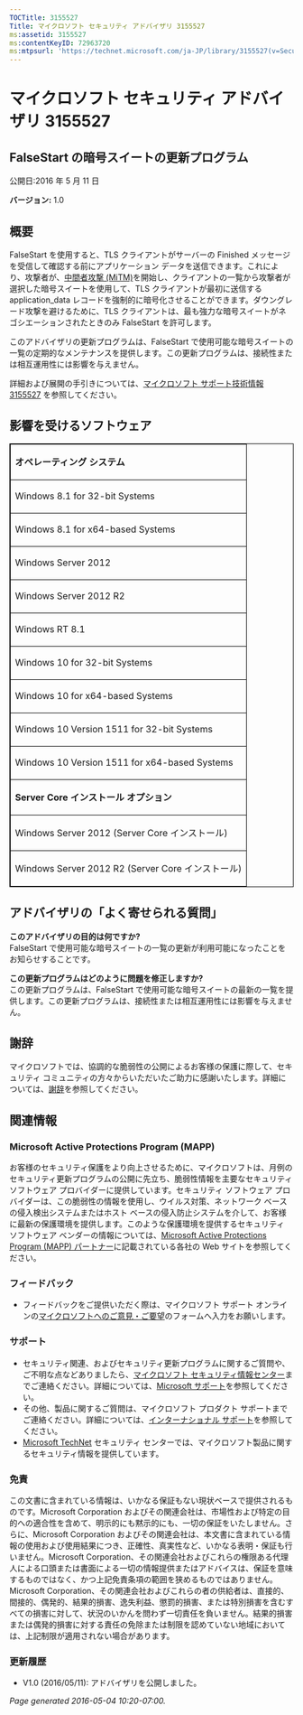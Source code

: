 ```yaml
---
TOCTitle: 3155527
Title: マイクロソフト セキュリティ アドバイザリ 3155527
ms:assetid: 3155527
ms:contentKeyID: 72963720
ms:mtpsurl: 'https://technet.microsoft.com/ja-JP/library/3155527(v=Security.10)'
---
```


マイクロソフト セキュリティ アドバイザリ 3155527
================================================

FalseStart の暗号スイートの更新プログラム
-----------------------------------------

公開日:2016 年 5 月 11 日

**バージョン:** 1.0

概要
----

<span id="sectionToggle0"></span>
FalseStart を使用すると、TLS クライアントがサーバーの Finished メッセージを受信して確認する前にアプリケーション データを送信できます。これにより、攻撃者が、[中間者攻撃 (MiTM)](https://technet.microsoft.com/ja-jp/library/security/dn848375.aspx)を開始し、クライアントの一覧から攻撃者が選択した暗号スイートを使用して、TLS クライアントが最初に送信する application\_data レコードを強制的に暗号化させることができます。ダウングレード攻撃を避けるために、TLS クライアントは、最も強力な暗号スイートがネゴシエーションされたときのみ FalseStart を許可します。

このアドバイザリの更新プログラムは、FalseStart で使用可能な暗号スイートの一覧の定期的なメンテナンスを提供します。この更新プログラムは、接続性または相互運用性には影響を与えません。

詳細および展開の手引きについては、[マイクロソフト サポート技術情報 3155527](http://support.microsoft.com/ja-jp/kb/3155527) を参照してください。

影響を受けるソフトウェア
------------------------

<span id="sectionToggle1"></span>
<p> </p>
<table style="border:1px solid black;">
<colgroup>
<col width="100%" />
</colgroup>
<tbody>
<tr class="odd">
<td style="border:1px solid black;"><p><strong>オペレーティング システム</strong></p></td>
</tr>
<tr class="even">
<td style="border:1px solid black;"><p>Windows 8.1 for 32-bit Systems</p></td>
</tr>
<tr class="odd">
<td style="border:1px solid black;"><p>Windows 8.1 for x64-based Systems</p></td>
</tr>
<tr class="even">
<td style="border:1px solid black;"><p>Windows Server 2012</p></td>
</tr>
<tr class="odd">
<td style="border:1px solid black;"><p>Windows Server 2012 R2</p></td>
</tr>
<tr class="even">
<td style="border:1px solid black;"><p>Windows RT 8.1</p></td>
</tr>
<tr class="odd">
<td style="border:1px solid black;"><p>Windows 10 for 32-bit Systems</p></td>
</tr>
<tr class="even">
<td style="border:1px solid black;"><p>Windows 10 for x64-based Systems</p></td>
</tr>
<tr class="odd">
<td style="border:1px solid black;"><p>Windows 10 Version 1511 for 32-bit Systems</p></td>
</tr>
<tr class="even">
<td style="border:1px solid black;"><p>Windows 10 Version 1511 for x64-based Systems</p></td>
</tr>
<tr class="odd">
<td style="border:1px solid black;"><p><strong>Server Core インストール オプション</strong></p></td>
</tr>
<tr class="even">
<td style="border:1px solid black;"><p>Windows Server 2012 (Server Core インストール)</p></td>
</tr>
<tr class="odd">
<td style="border:1px solid black;"><p>Windows Server 2012 R2 (Server Core インストール)</p></td>
</tr>
</tbody>
</table>
  
アドバイザリの「よく寄せられる質問」  
------------------------------------
  
<span id="sectionToggle2"></span>
**このアドバイザリの目的は何ですか?**  
FalseStart で使用可能な暗号スイートの一覧の更新が利用可能になったことをお知らせすることです。
  
**この更新プログラムはどのように問題を修正しますか?**  
この更新プログラムは、FalseStart で使用可能な暗号スイートの最新の一覧を提供します。この更新プログラムは、接続性または相互運用性には影響を与えません。
  
謝辞  
----
  
<span id="sectionToggle3"></span>
マイクロソフトでは、協調的な脆弱性の公開によるお客様の保護に際して、セキュリティ コミュニティの方々からいただいたご助力に感謝いたします。詳細については、[謝辞](https://technet.microsoft.com/ja-jp/library/security/mt674627.aspx)を参照してください。
  
関連情報  
--------
  
<span id="sectionToggle4"></span>
### Microsoft Active Protections Program (MAPP)
  
お客様のセキュリティ保護をより向上させるために、マイクロソフトは、月例のセキュリティ更新プログラムの公開に先立ち、脆弱性情報を主要なセキュリティ ソフトウェア プロバイダーに提供しています。セキュリティ ソフトウェア プロバイダーは、この脆弱性の情報を使用し、ウイルス対策、ネットワーク ベースの侵入検出システムまたはホスト ベースの侵入防止システムを介して、お客様に最新の保護環境を提供します。このような保護環境を提供するセキュリティ ソフトウェア ベンダーの情報については、[Microsoft Active Protections Program (MAPP) パートナー](http://go.microsoft.com/fwlink/?linkid=215201)に記載されている各社の Web サイトを参照してください。
  
### フィードバック
  
-   フィードバックをご提供いただく際は、マイクロソフト サポート オンラインの[マイクロソフトへのご意見・ご要望](http://support.microsoft.com/kb/?scid=sw;en;1257&amp;showpage=1&amp;ws=technet&amp;sd=tech)のフォームへ入力をお願いします。
  
### サポート
  
-   セキュリティ関連、およびセキュリティ更新プログラムに関するご質問や、ご不明な点などありましたら、[マイクロソフト セキュリティ情報センター](https://consumersecuritysupport.microsoft.com/default.aspx?mkt=ja-jp)までご連絡ください。詳細については、[Microsoft サポート](https://support.microsoft.com/ja-jp)を参照してください。  
-   その他、製品に関するご質問は、マイクロソフト プロダクト サポートまでご連絡ください。詳細については、[インターナショナル サポート](http://go.microsoft.com/fwlink/?linkid=21155)を参照してください。  
-   [Microsoft TechNet](http://technet.microsoft.com/ja-jp/security/default.aspx) セキュリティ センターでは、マイクロソフト製品に関するセキュリティ情報を提供しています。
  
### 免責
  
この文書に含まれている情報は、いかなる保証もない現状ベースで提供されるものです。Microsoft Corporation およびその関連会社は、市場性および特定の目的への適合性を含めて、明示的にも黙示的にも、一切の保証をいたしません。さらに、Microsoft Corporation およびその関連会社は、本文書に含まれている情報の使用および使用結果につき、正確性、真実性など、いかなる表明・保証も行いません。Microsoft Corporation、その関連会社およびこれらの権限ある代理人による口頭または書面による一切の情報提供またはアドバイスは、保証を意味するものではなく、かつ上記免責条項の範囲を狭めるものではありません。Microsoft Corporation、その関連会社およびこれらの者の供給者は、直接的、間接的、偶発的、結果的損害、逸失利益、懲罰的損害、または特別損害を含むすべての損害に対して、状況のいかんを問わず一切責任を負いません。結果的損害または偶発的損害に対する責任の免除または制限を認めていない地域においては、上記制限が適用されない場合があります。
  
### 更新履歴
  
-   V1.0 (2016/05/11): アドバイザリを公開しました。
  
*Page generated 2016-05-04 10:20-07:00.*
